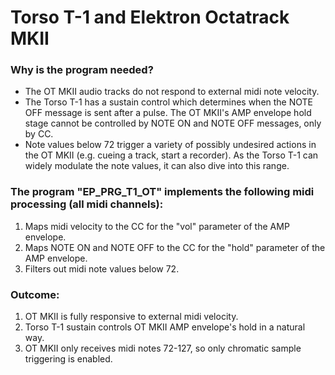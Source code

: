 # Torso T-1 and Elektron Octatrack MKII 

### Why is the program needed?
- The OT MKII audio tracks do not respond to external midi note velocity.
- The Torso T-1 has a sustain control which determines when the NOTE OFF message is sent after a pulse. The OT MKII's AMP envelope hold stage cannot be controlled by NOTE ON and NOTE OFF messages, only by CC.
- Note values below 72 trigger a variety of possibly undesired actions in the OT MKII (e.g. cueing a track, start a recorder). As the Torso T-1 can widely modulate the note values, it can also dive into this range.  

### The program "EP_PRG_T1_OT" implements the following midi processing (all midi channels):
1) Maps midi velocity to the CC for the "vol" parameter of the AMP envelope.
2) Maps NOTE ON and NOTE OFF to the CC for the "hold" parameter of the AMP envelope.
3) Filters out midi note values below 72.

### Outcome:
1) OT MKII is fully responsive to external midi velocity.
2) Torso T-1 sustain controls OT MKII AMP envelope's hold in a natural way.
3) OT MKII only receives midi notes 72-127, so only chromatic sample triggering is enabled.


